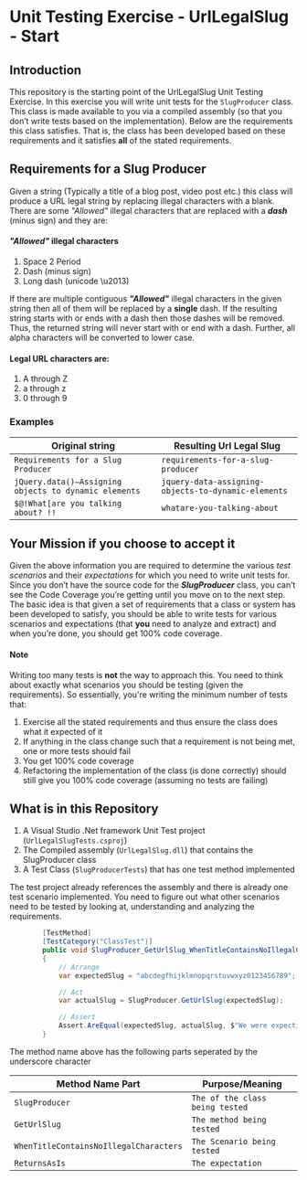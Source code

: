 # Unit Testing Exercise - UrlLegalSlug - Start

## Introduction
This repository is the starting point of the UrlLegalSlug Unit Testing Exercise. In this exercise you will write unit tests for the `SlugProducer` class. This class is made available to you via a compiled assembly (so that you don’t write tests based on the implementation). Below are the requirements this class satisfies. That is, the class has been developed based on these requirements and it satisfies **all** of the stated requirements.

## Requirements for a Slug Producer
Given a string (Typically a title of a blog post, video post etc.) this class will produce a URL legal string by replacing illegal characters with a blank. There are some *"Allowed"* illegal characters that are replaced with a __*dash*__ (minus sign) and they are:

#### *"Allowed"* illegal characters
1. Space
2 Period
3. Dash (minus sign)
4. Long dash (unicode \u2013)

If there are multiple contiguous __*"Allowed"*__ illegal characters in the given string then all of them will be replaced by a **single** dash.
If the resulting string starts with or ends with a dash then those dashes will be removed. Thus, the returned string will never start with or end with a dash.
Further, all alpha characters will be converted to lower case.

#### Legal URL characters are:
1. A through Z
2. a through z
3. 0 through 9

### Examples
| Original string | Resulting Url Legal Slug |
| --- | --- |
| `Requirements for a Slug Producer` | `requirements-for-a-slug-producer` |
| `jQuery.data()–Assigning objects to dynamic elements` | `jquery-data-assigning-objects-to-dynamic-elements` |
| `$@!What[are you talking about? !!` | `whatare-you-talking-about` |

## Your Mission if you choose to accept it
Given the above information you are required to determine the various *test scenarios* and their *expectations* for which you need to write unit tests for.
Since you don’t have the source code for the __*SlugProducer*__ class, you can’t see the Code Coverage you’re getting until you move on to the next step. The basic idea is that given a set of requirements that a class or system has been developed to satisfy, you should be able to write tests for various scenarios and expectations (that **you** need to analyze and extract) and when you’re done, you should get 100% code coverage.

#### Note
Writing too many tests is **not** the way to approach this. You need to think about exactly what scenarios you should be testing (given the requirements).
So essentially, you're writing the minimum number of tests that:
1. Exercise all the stated requirements and thus ensure the class does what it expected of it
2. If anything in the class change such that a requirement is not being met, one or more tests should fail
3. You get 100% code coverage
4. Refactoring the implementation of the class (is done correctly) should still give you 100% code coverage (assuming no tests are failing)

## What is in this Repository
1. A Visual Studio .Net framework Unit Test project (`UrlLegalSlugTests.csproj`)
2. The Compiled assembly (`UrlLegalSlug.dll`) that contains the SlugProducer class
3. A Test Class (`SlugProducerTests`) that has one test method implemented

The test project already references the assembly and there is already one test scenario implemented. You need to figure out what other scenarios need to be tested by looking at, understanding and analyzing the requirements.

```C#
        [TestMethod]
        [TestCategory("ClassTest")]
        public void SlugProducer_GetUrlSlug_WhenTitleContainsNoIllegalCharacters_ReturnsAsIs()
        {
            // Arrange
            var expectedSlug = "abcdegfhijklmnopqrstuvwxyz0123456789";

            // Act
            var actualSlug = SlugProducer.GetUrlSlug(expectedSlug);

            // Assert
            Assert.AreEqual(expectedSlug, actualSlug, $"We were expecting the Url slug to be: {expectedSlug}, but found the actual Url slug to be {actualSlug}");
        }
```
The method name above has the following parts seperated by the underscore character

| Method Name Part | Purpose/Meaning |
| --- | --- |
| `SlugProducer` | `The of the class being tested` |
| `GetUrlSlug` | `The method being tested` |
| `WhenTitleContainsNoIllegalCharacters` | `The Scenario being tested` |
| `ReturnsAsIs` | `The expectation` |

